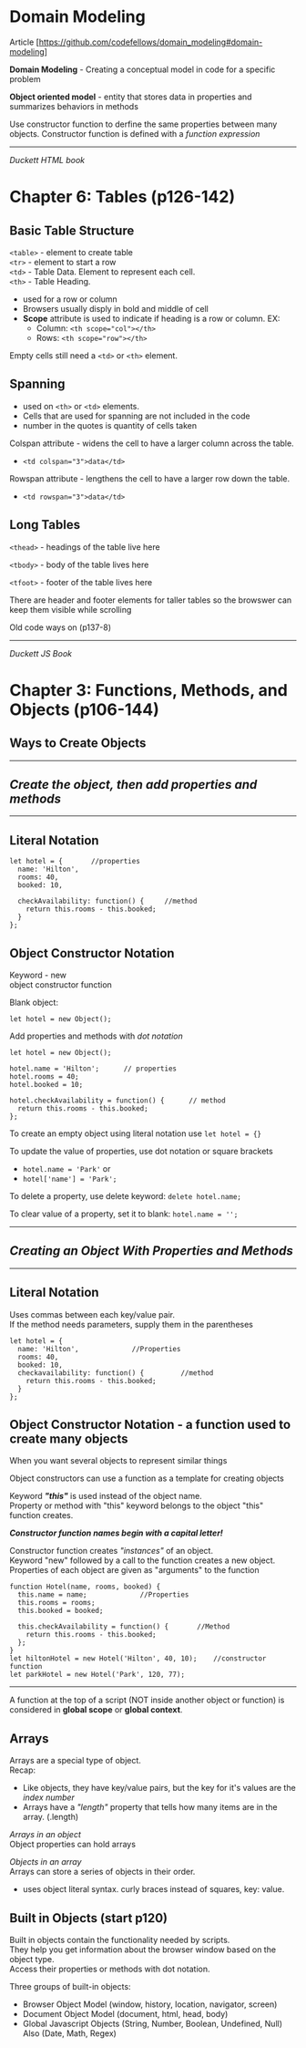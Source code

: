 # Domain Modeling
Article [https://github.com/codefellows/domain_modeling#domain-modeling]

**Domain Modeling** - Creating a conceptual model in code for a specific problem

**Object oriented model** - entity that stores data in properties and summarizes behaviors in methods

Use constructor function to derfine the same properties between many objects.
Constructor function is defined with a _function expression_

---
_Duckett HTML book_
# Chapter 6: Tables (p126-142)

## Basic Table Structure  
`<table>` - element to create table  
`<tr>` - element to start a row  
`<td>` - Table Data. Element to represent each cell.  
`<th>` - Table Heading.

- used for a row or column
- Browsers usually disply in bold and middle of cell
- **Scope** attribute is used to indicate if heading is a row or column.  EX:
  * Column: `<th scope="col"></th>`
  * Rows: `<th scope="row"></th>`

Empty cells still need a `<td>` or `<th>` element.  

## Spanning

- used on `<th>` or `<td>` elements.
- Cells that are used for spanning are not included in the code
- number in the quotes is quantity of cells taken

Colspan attribute - widens the cell to have a larger column across the table.
- `<td colspan="3">data</td>`

Rowspan attribute - lengthens the cell to have a larger row down the table.
- `<td rowspan="3">data</td>`

## Long Tables

`<thead>` - headings of the table live here

`<tbody>` - body of the table lives here  

`<tfoot>`  - footer of the table lives here

There are header and footer elements for taller tables so the browswer can keep them visible while scrolling

Old code ways on (p137-8)

---
_Duckett JS Book_

# Chapter 3: Functions, Methods, and Objects (p106-144)

## Ways to Create Objects

---

## ***Create the object, then add properties and methods***

---

## Literal Notation

```
let hotel = {       //properties
  name: 'Hilton',
  rooms: 40,
  booked: 10,

  checkAvailability: function() {     //method
    return this.rooms - this.booked;
  }
};
```

## Object Constructor Notation

Keyword - new  
object constructor function  

Blank object:

```
let hotel = new Object();
```

Add properties and methods with _dot notation_  

```
let hotel = new Object();

hotel.name = 'Hilton';      // properties
hotel.rooms = 40;
hotel.booked = 10;   

hotel.checkAvailability = function() {      // method
  return this.rooms - this.booked;
};                 
```

To create an empty object using literal notation use `let hotel = {}`

To update the value of properties, use dot notation or square brackets
- `hotel.name = 'Park'` or 
- `hotel['name'] = 'Park';`

To delete a property, use delete keyword: `delete hotel.name;`

To clear value of a property, set it to blank: `hotel.name = '';`

---
## ***Creating an Object With Properties and Methods***

---

## Literal Notation

Uses commas between each key/value pair.  
If the method needs parameters, supply them in the parentheses
```
let hotel = {           
  name: 'Hilton',             //Properties
  rooms: 40,
  booked: 10,
  checkavailability: function() {         //method
    return this.rooms - this.booked;
  }
};
```

## Object Constructor Notation - a function used to create many objects

When you want several objects to represent similar things

Object constructors can use a function as a template for creating objects

Keyword ***"this"*** is used instead of the object name.  
Property or method with "this" keyword belongs to the object "this" function creates.

***Constructor function names begin with a capital letter!***

Constructor function creates _"instances"_ of an object.  
Keyword "new" followed by a call to the function creates a new object.  
Properties of each object are given as "arguments" to the function


```
function Hotel(name, rooms, booked) {
  this.name = name;             //Properties
  this.rooms = rooms;
  this.booked = booked;

  this.checkAvailability = function() {       //Method
    return this.rooms - this.booked;
  };
}
let hiltonHotel = new Hotel('Hilton', 40, 10);    //constructor function
let parkHotel = new Hotel('Park', 120, 77);

```

---

A function at the top of a script (NOT inside another object or function) is considered in **global scope** or **global context**.

## Arrays

Arrays are a special type of object.  
Recap: 

- Like objects, they have key/value pairs, but the key for it's values are the _index number_
- Arrays have a _"length"_ property that tells how many items are in the array. (.length)

_Arrays in an object_  
Object properties can hold arrays

_Objects in an array_  
Arrays can store a series of objects in their order.
  
  - uses object literal syntax. curly braces instead of squares, key: value.


## Built in Objects (start p120)

Built in objects contain the functionality needed by scripts.  
They help you get information about the browser window based on the object type.  
Access their properties or methods with dot notation.

Three groups of built-in objects:

- Browser Object Model (window, history, location, navigator, screen)
- Document Object Model (document, html, head, body)
- Global Javascript Objects (String, Number, Boolean, Undefined, Null) Also (Date, Math, Regex)

